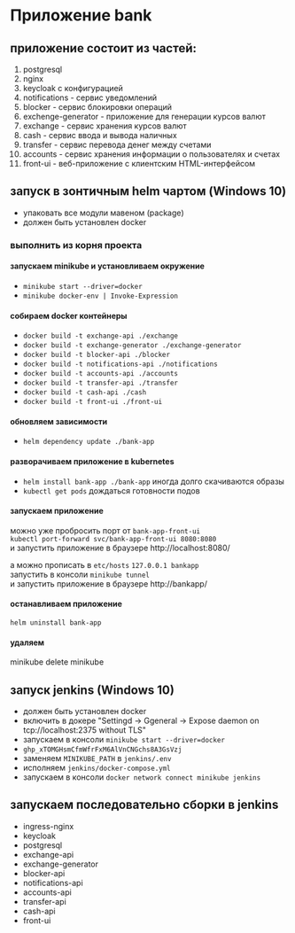 # Приложение bank

## приложение состоит из частей:

1. postgresql
2. nginx
3. keycloak с конфигурацией
4. notifications - сервис уведомлений
5. blocker - сервис блокировки операций
6. exchenge-generator - приложение для генерации курсов валют
7. exchange - сервис хранения курсов валют
8. cash - сервис ввода и вывода наличных
9. transfer - сервис перевода денег между счетами
10. accounts - сервис хранения информации о пользователях и счетах
11. front-ui - веб-приложение с клиентским HTML-интерфейсом

## запуск в зонтичным helm чартом (Windows 10)
- упаковать все модули мавеном (package)
- должен быть установлен docker

### выполнить из корня проекта

#### запускаем minikube и установливаем окружение

- `minikube start --driver=docker`
- `minikube docker-env | Invoke-Expression`

#### собираем docker контейнеры

- `docker build -t exchange-api ./exchange`
- `docker build -t exchange-generator ./exchange-generator`
- `docker build -t blocker-api ./blocker`
- `docker build -t notifications-api ./notifications`
- `docker build -t accounts-api ./accounts`
- `docker build -t transfer-api ./transfer`
- `docker build -t cash-api ./cash`
- `docker build -t front-ui ./front-ui`

#### обновляем зависимости

- `helm dependency update ./bank-app`

#### разворачиваем приложение в kubernetes

- `helm install bank-app ./bank-app` иногда долго скачиваются образы
- `kubectl get pods` дождаться готовности подов

#### запускаем приложение

можно уже пробросить порт от `bank-app-front-ui` \
`kubectl port-forward svc/bank-app-front-ui 8080:8080` \
и запустить приложение в браузере http://localhost:8080/

а можно прописать в `etc/hosts` `127.0.0.1 bankapp` \
запустить в консоли `minikube tunnel` \
и запустить приложение в браузере http://bankapp/

#### останавливаем приложение
`helm uninstall bank-app`

#### удаляем 
minikube delete minikube


## запуск jenkins (Windows 10)

- должен быть установлен docker
- включить в докере "Settingd -> Ggeneral -> Expose daemon on tcp://localhost:2375 without TLS"
- запускаем в консоли `minikube start --driver=docker`
- `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`
- заменяем `MINIKUBE_PATH` в `jenkins/.env`
- исполняем `jenkins/docker-compose.yml`
- запускаем в консоли `docker network connect minikube jenkins`

## запускаем последовательно сборки в jenkins
- ingress-nginx
- keycloak
- postgresql
- exchange-api
- exchange-generator
- blocker-api
- notifications-api
- accounts-api
- transfer-api
- cash-api
- front-ui

